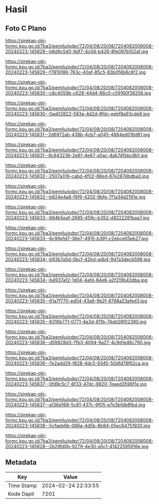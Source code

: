 # Hasil

## Foto C Plano

https://sirekap-obj-formc.kpu.go.id/7ba3/pemilu/pdpr/72/04/08/20/08/7204082008008-20240223-145828--b8d9c5d0-9df7-4c04-b426-8fe097b102af.jpg

https://sirekap-obj-formc.kpu.go.id/7ba3/pemilu/pdpr/72/04/08/20/08/7204082008008-20240223-145829--f7819186-763c-40af-85c5-83b0f4b8c8f2.jpg

https://sirekap-obj-formc.kpu.go.id/7ba3/pemilu/pdpr/72/04/08/20/08/7204082008008-20240223-145830--c8c4059b-c628-44d4-86c0-c59160f36256.jpg

https://sirekap-obj-formc.kpu.go.id/7ba3/pemilu/pdpr/72/04/08/20/08/7204082008008-20240223-145830--0ad02822-583a-4d2d-8fdc-eebf8a93cde9.jpg

https://sirekap-obj-formc.kpu.go.id/7ba3/pemilu/pdpr/72/04/08/20/08/7204082008008-20240223-145831--2d6972ab-438b-4cb7-a045-4884ed016d61.jpg

https://sirekap-obj-formc.kpu.go.id/7ba3/pemilu/pdpr/72/04/08/20/08/7204082008008-20240223-145831--8c843236-2e61-4e67-a5ac-4ab74fbbc8b1.jpg

https://sirekap-obj-formc.kpu.go.id/7ba3/pemilu/pdpr/72/04/08/20/08/7204082008008-20240223-145832--2507a319-cabd-4f02-88ed-67e287dbdba0.jpg

https://sirekap-obj-formc.kpu.go.id/7ba3/pemilu/pdpr/72/04/08/20/08/7204082008008-20240223-145832--b924e4a8-f8f9-4202-9bfe-7f1a34d2191e.jpg

https://sirekap-obj-formc.kpu.go.id/7ba3/pemilu/pdpr/72/04/08/20/08/7204082008008-20240223-145833--884b5eaf-2685-459c-b352-d8222281baa7.jpg

https://sirekap-obj-formc.kpu.go.id/7ba3/pemilu/pdpr/72/04/08/20/08/7204082008008-20240223-145833--6c99e1d7-36e7-4915-b391-c2ebce05eb27.jpg

https://sirekap-obj-formc.kpu.go.id/7ba3/pemilu/pdpr/72/04/08/20/08/7204082008008-20240223-145834--b93b7a5d-0bcf-42bd-adb4-9d7a3decb598.jpg

https://sirekap-obj-formc.kpu.go.id/7ba3/pemilu/pdpr/72/04/08/20/08/7204082008008-20240223-145834--b4937a12-1d04-4afd-84e6-a2f219b43dba.jpg

https://sirekap-obj-formc.kpu.go.id/7ba3/pemilu/pdpr/72/04/08/20/08/7204082008008-20240223-145835--61a7f770-ed04-43a6-9b2f-8768a23afed3.jpg

https://sirekap-obj-formc.kpu.go.id/7ba3/pemilu/pdpr/72/04/08/20/08/7204082008008-20240223-145835--8316b771-0771-4a3d-811b-74dd28f02390.jpg

https://sirekap-obj-formc.kpu.go.id/7ba3/pemilu/pdpr/72/04/08/20/08/7204082008008-20240223-145836--d59828d3-7fb3-4094-9a27-4c9d1e46c790.jpg

https://sirekap-obj-formc.kpu.go.id/7ba3/pemilu/pdpr/72/04/08/20/08/7204082008008-20240223-145836--7e2add29-f828-4dc5-9345-50dfd78f62ca.jpg

https://sirekap-obj-formc.kpu.go.id/7ba3/pemilu/pdpr/72/04/08/20/08/7204082008008-20240223-145837--0fd9c5c7-6f33-47dc-9820-7eaed3596f1e.jpg

https://sirekap-obj-formc.kpu.go.id/7ba3/pemilu/pdpr/72/04/08/20/08/7204082008008-20240223-145837--a136d168-5c81-437c-9f05-e7e3bfdb8fbd.jpg

https://sirekap-obj-formc.kpu.go.id/7ba3/pemilu/pdpr/72/04/08/20/08/7204082008008-20240223-145838--5cfaeb6b-086a-4d5b-8b84-05ec64751920.jpg

https://sirekap-obj-formc.kpu.go.id/7ba3/pemilu/pdpr/72/04/08/20/08/7204082008008-20240223-145828--2b29fd0b-9279-4e30-a5c1-41422595916e.jpg


## Metadata

| Key        | Value               |
| ---------- | ------------------- |
| Time Stamp | 2024-02-24 22:33:55 |
| Kode Dapil | 7201                |



